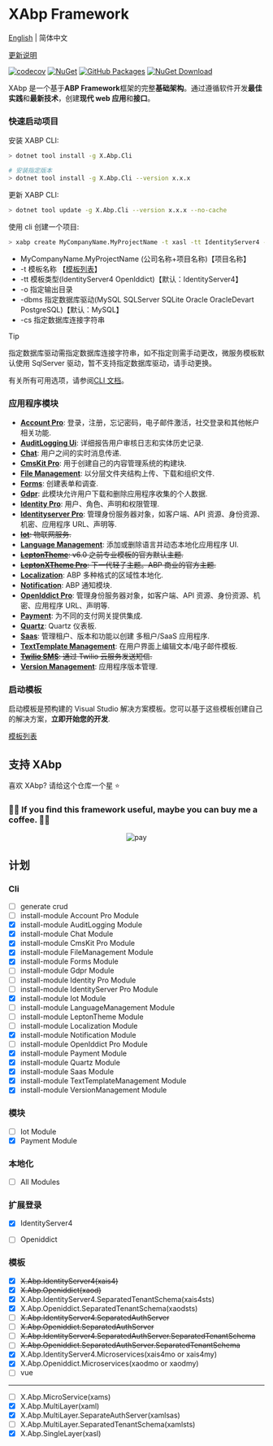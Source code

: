 # XAbp Framework

[English](./README.en.md) | 简体中文

[更新说明](./RELEASE.md)

<!-- ![build and test](https://img.shields.io/github/actions/workflow/status/ArcherTrister/xabp/build-and-test.yml?branch=dev&style=flat-square) -->

[![codecov](https://codecov.io/gh/ArcherTrister/xabp/branch/dev/graph/badge.svg?token=jUKLCxa6HF)](https://codecov.io/gh/ArcherTrister/xabp) [![NuGet](https://img.shields.io/nuget/v/X.Abp.Templates.svg?style=flat-square)](https://www.nuget.org/packages/X.Abp.Templates) [![GitHub Packages](https://img.shields.io/badge/style-v6.0.5%20alpha-yellow?style=flat-square&label=GitHub%20Packages)](https://www.nuget.org/packages/X.Abp.Templates) [![NuGet Download](https://img.shields.io/nuget/dt/X.Abp.Templates.svg?style=flat-square)](https://www.nuget.org/packages/X.Abp.Templates)

<!-- <a href="https://github.com/users/ArcherTrister/packages/nuget/package/X.Abp.Cli"><img src="https://github.githubassets.com/images/modules/site/packages/packages.svg" style="zoom:20%" alt="GitHub Packages"></a> -->

XAbp 是一个基于**ABP Framework**框架的完整**基础架构**。通过遵循软件开发**最佳实践**和**最新技术**，创建**现代 web 应用**和**接口**。

### 快速启动项目

安装 XABP CLI:

```bash
> dotnet tool install -g X.Abp.Cli

# 安装指定版本
> dotnet tool install -g X.Abp.Cli --version x.x.x
```

更新 XABP CLI:

```bash
> dotnet tool update -g X.Abp.Cli --version x.x.x --no-cache
```

使用 cli 创建一个项目:

```bash
> xabp create MyCompanyName.MyProjectName -t xasl -tt IdentityServer4 -o "D:\Project" -dbms mysql -cs "Server=localhost;Port=3306;Database=QingBookStore;Uid=root;Pwd=123456;"
```

-   MyCompanyName.MyProjectName
    (公司名称+项目名称)【项目名称】
-   -t
    模板名称 【[模板列表](#模板)】
-   -tt
    模板类型(IdentityServer4 OpenIddict)【默认：IdentityServer4】
-   -o
    指定输出目录
-   -dbms
    指定数据库驱动(MySQL SQLServer SQLite Oracle OracleDevart PostgreSQL)【默认：MySQL】
-   -cs
    指定数据库连接字符串

> [!TIP]
> 指定数据库驱动需指定数据库连接字符串，如不指定则需手动更改，微服务模板默认使用 SqlServer 驱动，暂不支持指定数据库驱动，请手动更换。
>
> 有关所有可用选项，请参阅[CLI 文档](https://github.com/ArcherTrister/xabp/blob/main/modules/X.Abp.Cli/README.md)。

### 应用程序模块

-   [**Account Pro**](https://commercial.abp.io/modules/Volo.Account.Pro): 登录，注册，忘记密码，电子邮件激活，社交登录和其他帐户相关功能.
-   [**AuditLogging Ui**](https://commercial.abp.io/modules/Volo.AuditLogging.Ui): 详细报告用户审核日志和实体历史记录.
-   [**Chat**](https://commercial.abp.io/modules/Volo.Chat): 用户之间的实时消息传递.
-   [**CmsKit Pro**](https://commercial.abp.io/modules/Volo.CmsKit.Pro): 用于创建自己的内容管理系统的构建块.
-   [**File Management**](https://commercial.abp.io/modules/Volo.FileManagement): 以分层文件夹结构上传、下载和组织文件.
-   [**Forms**](https://commercial.abp.io/modules/Volo.Forms): 创建表单和调查.
-   [**Gdpr**](https://commercial.abp.io/modules/Volo.Gdpr): 此模块允许用户下载和删除应用程序收集的个人数据.
-   [**Identity Pro**](https://commercial.abp.io/modules/Volo.Identity.Pro): 用户、角色、声明和权限管理.
-   [**Identityserver Pro**](https://commercial.abp.io/modules/Volo.Identityserver.Ui): 管理身份服务器对象，如客户端、API 资源、身份资源、机密、应用程序 URL、声明等.
-   ~~[**Iot**](https://github.com/ArcherTrister/xabp/blob/main/modules/X.Abp.Iot/README.md): 物联网服务.~~
-   [**Language Management**](https://commercial.abp.io/modules/Volo.LanguageManagement): 添加或删除语言并动态本地化应用程序 UI.
-   ~~[**LeptonTheme**](https://commercial.abp.io/modules/Volo.LeptonTheme): v6.0 之前专业模板的官方默认主题.~~
-   ~~[**LeptonXTheme Pro**](https://commercial.abp.io/modules/Volo.Abp.LeptonTheme.Pro): 下一代轻子主题。ABP 商业的官方主题.~~
-   [**Localization**](https://github.com/ArcherTrister/xabp/tree/main/modules/X.Abp.Localization/README.md): ABP 多种格式的区域性本地化.
-   [**Notification**](https://github.com/ArcherTrister/xabp/tree/main/modules/X.Abp.Notification/README.md): ABP 通知模块.
-   [**OpenIddict Pro**](https://commercial.abp.io/modules/Volo.OpenIddict.Pro): 管理身份服务器对象，如客户端、API 资源、身份资源、机密、应用程序 URL、声明等.
-   [**Payment**](https://commercial.abp.io/modules/Volo.Payment): 为不同的支付网关提供集成.
-   [**Quartz**](https://github.com/ArcherTrister/xabp/tree/main/modules/X.Abp.Quartz/README.md): Quartz 仪表板.
-   [**Saas**](https://commercial.abp.io/modules/Volo.Saas): 管理租户、版本和功能以创建 多租户/SaaS 应用程序.
-   [**TextTemplate Management**](https://commercial.abp.io/modules/Volo.TextTemplateManagement): 在用户界面上编辑文本/电子邮件模板.
-   ~~[**Twilio SMS**](https://commercial.abp.io/modules/Volo.Abp.Sms.Twilio): 通过 Twilio 云服务发送短信.~~
-   [**Version Management**](https://github.com/ArcherTrister/xabp/tree/main/modules/X.Abp.VersionManagement/README.md): 应用程序版本管理.

### 启动模板

启动模板是预构建的 Visual Studio 解决方案模板。您可以基于这些模板创建自己的解决方案，**立即开始您的开发**.

[模板列表](#模板)

## 支持 XAbp

喜欢 XAbp? 请给这个仓库一个星 :star:

### 💖💖 If you find this framework useful, maybe you can buy me a coffee. 💖💖

<p align="center">
  <img alt="pay" src="https://cdn.jsdelivr.net/gh/ArcherTrister/ArcherTrister@master/assets/pay.jpg" onerror="this.src='https://gcore.jsdelivr.net/gh/ArcherTrister/ArcherTrister@main/assets/pay.jpg'" />
</p>

## 计划

### Cli

-   [ ] generate crud
-   [ ] install-module Account Pro Module
-   [x] install-module AuditLogging Module
-   [x] install-module Chat Module
-   [x] install-module CmsKit Pro Module
-   [x] install-module FileManagement Module
-   [x] install-module Forms Module
-   [ ] install-module Gdpr Module
-   [ ] install-module Identity Pro Module
-   [ ] install-module IdentityServer Pro Module
-   [x] install-module Iot Module
-   [ ] install-module LanguageManagement Module
-   [ ] install-module LeptonTheme Module
-   [ ] install-module Localization Module
-   [x] install-module Notification Module
-   [ ] install-module OpenIddict Pro Module
-   [x] install-module Payment Module
-   [x] install-module Quartz Module
-   [x] install-module Saas Module
-   [x] install-module TextTemplateManagement Module
-   [x] install-module VersionManagement Module

### 模块

-   [ ] Iot Module
-   [x] Payment Module

### 本地化

-   [ ] All Modules

### 扩展登录

-   [x] IdentityServer4

-   [ ] Openiddict

### 模板

-   [x] ~~X.Abp.IdentityServer4(xais4)~~
-   [x] ~~X.Abp.Openiddict(xaod)~~
-   [x] X.Abp.IdentityServer4.SeparatedTenantSchema(xais4sts)
-   [x] X.Abp.Openiddict.SeparatedTenantSchema(xaodsts)
-   [ ] ~~X.Abp.IdentityServer4.SeparatedAuthServer~~
-   [ ] ~~X.Abp.Openiddict.SeparatedAuthServer~~
-   [ ] ~~X.Abp.IdentityServer4.SeparatedAuthServer.SeparatedTenantSchema~~
-   [ ] ~~X.Abp.Openiddict.SeparatedAuthServer.SeparatedTenantSchema~~
-   [x] X.Abp.IdentityServer4.Microservices(xais4mo or xais4my)
-   [x] X.Abp.Openiddict.Microservices(xaodmo or xaodmy)
-   [ ] vue

---

-   [ ] X.Abp.MicroService(xams)
-   [x] X.Abp.MultiLayer(xaml)
-   [x] X.Abp.MultiLayer.SeparateAuthServer(xamlsas)
-   [ ] X.Abp.MultiLayer.SeparatedTenantSchema(xamlsts)
-   [x] X.Abp.SingleLayer(xasl)
